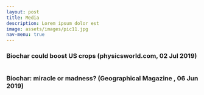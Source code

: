 ```yaml
---
layout: post
title: Media
description: Lorem ipsum dolor est
image: assets/images/pic11.jpg
nav-menu: true
---
```


<div class="box">
  <h3>Biochar could boost US crops (physicsworld.com, 02 Jul 2019)</h3>
</div>
<p><span class="image left"><img src="assets/images/pic09.jpg" alt="" /></span></p>



<div class="box">
  <h3>Biochar: miracle or madness? (Geographical Magazine , 06 Jun 2019)</h3>
</div>
<p><span class="image left"><img src="assets/images/pic09.jpg" alt="" /></span></p>

